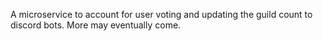 A microservice to account for user voting and updating the guild count to discord bots. More may eventually come.
